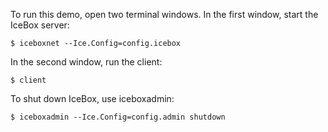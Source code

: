 To run this demo, open two terminal windows. In the first window,
start the IceBox server:
```
$ iceboxnet --Ice.Config=config.icebox
```
In the second window, run the client:
```
$ client
```
To shut down IceBox, use iceboxadmin:
```
$ iceboxadmin --Ice.Config=config.admin shutdown
```